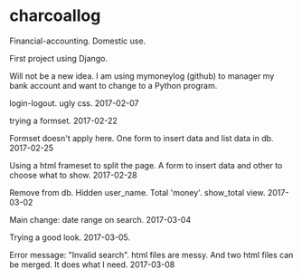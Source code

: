 # charcoallog
Financial-accounting. Domestic use.

First project using Django.

Will not be a new idea. I am using mymoneylog (github) to manager my bank account and want to change to a Python program.

login-logout. ugly css. 2017-02-07

trying a formset. 2017-02-22

Formset doesn't apply here. One form to insert data
and list data in db. 2017-02-25

Using a html frameset to split the page.
A form to insert data and other to choose 
what to show. 2017-02-28

Remove from db. Hidden user_name. 
Total 'money'. show_total view. 2017-03-02

Main change: date range on search. 2017-03-04

Trying a good look. 2017-03-05.

Error message: "Invalid search".
html files are messy. And two html files can be merged.
It does what I need. 2017-03-08